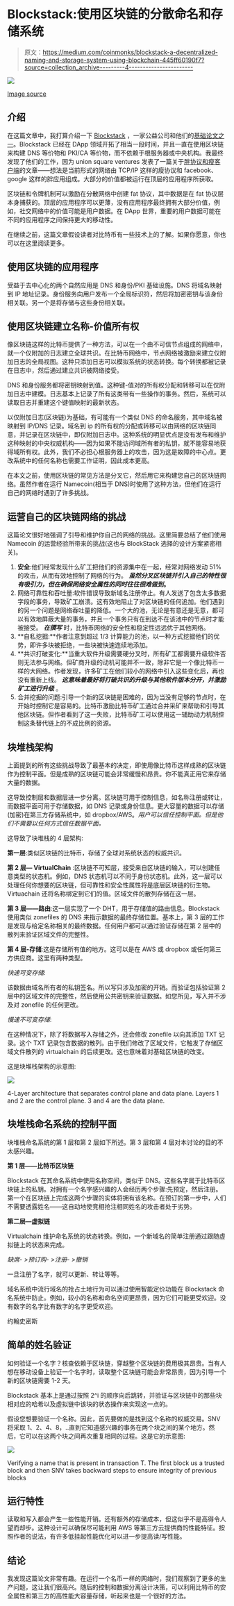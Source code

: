 # Blockstack:使用区块链的分散命名和存储系统

> 原文：<https://medium.com/coinmonks/blockstack-a-decentralized-naming-and-storage-system-using-blockchain-445ff60190f7?source=collection_archive---------4----------------------->

![](img/29347c9fae422b944250d8c4d77624f2.png)

[Image source](https://www.google.co.in/url?sa=i&source=images&cd=&cad=rja&uact=8&ved=2ahUKEwi187HU69fcAhVKKY8KHXBqB_UQjxx6BAgBEAI&url=https%3A%2F%2Fblockstack.org%2F&psig=AOvVaw0CDdcVBdmeek5KWHHgnjod&ust=1533624739700322)

## 介绍

在这篇文章中，我打算介绍一下 [Blockstack](https://blockstack.org/) ，一家公益公司和他们的[基础论文之一](https://pdfs.semanticscholar.org/21cd/6c0fd16282b560a7d8172f9fa44af262ab8c.pdf)。Blockstack 已经在 DApp 领域开拓了相当一段时间，并且一直在使用区块链来构建 DNS 等价物和 PKI/CA 等价物，而不依赖于根服务器或中央机构。我最终发现了他们的工作，因为 union square ventures 发表了一篇关于[胖协议和瘦客户端](http://www.usv.com/blog/fat-protocols)的文章——想法是当前形式的网络由 TCP/IP 这样的瘦协议和 facebook、google 这样的胖应用组成。大部分的价值都被运行在顶层的应用程序所获取。

区块链和令牌机制可以激励在分散网络中创建 fat 协议，其中数据是在 fat 协议层本身捕获的。顶层的应用程序可以更薄，没有应用程序最终拥有大部分价值，例如，社交网络中的价值可能是用户数据。在 DApp 世界，重要的用户数据可能在不同的应用程序之间保持更大的移动性。

在继续之前，这篇文章假设读者对比特币有一些技术上的了解。如果你愿意，你也可以在这里阅读更多。

## 使用区块链的应用程序

受益于去中心化的两个自然应用是 DNS 和身份/PKI 基础设施。DNS 将域名映射到 IP 地址记录。身份服务向用户发布一个全局标识符，然后将加密密钥与该身份相关联。另一个是将存储与这些身份相关联。

## 使用区块链建立名称-价值所有权

像区块链这样的比特币提供了一种方法，可以在一个由不可信节点组成的网络中，就一个仅附加的日志建立全球共识。在比特币网络中，节点网络被激励来建立仅附加日志的全局视图。这种只添加日志可以模拟系统的状态转换。每个转换都被记录在日志中，然后通过建立共识被网络接受。

DNS 和身份服务都将密钥映射到值。这种键-值对的所有权分配和转移可以在仅附加日志中建模。日志基本上记录了所有这类带有一些操作的事务。然后，系统可以读取日志并重建这个键值映射的最新状态。

以仅附加日志(区块链)为基础，有可能有一个类似 DNS 的命名服务，其中域名被映射到 IP/DNS 记录。域名到 ip 的所有权的分配或转移可以由网络的区块链同意，并记录在区块链中，即仅附加日志中。这种系统的明显优点是没有发布和维护这种映射的中央权威机构——因为如果不能访问域所有者的私钥，就不能容易地获得域所有权。此外，我们不必担心根服务器上的攻击，因为这是故障的中心点。更改系统中的任何名称也需要工作证明，因此成本更高。

在本文之前，使用区块链的常见方法是分叉它，然后用它来构建您自己的区块链网络。虽然作者在运行 Namecoin(相当于 DNS)时使用了这种方法，但他们在运行自己的网络时遇到了许多挑战。

## 运营自己的区块链网络的挑战

这篇论文很好地强调了引导和维护你自己的网络的挑战。这里简要总结了他们使用 Namecoin 的运营经验所带来的挑战(这也与 BlockStack 选择的设计方案紧密相关)。

1.  **安全**:他们经常发现什么矿工把他们的资源集中在一起，经常对网络发动 51%的攻击，从而有效地控制了网络的行为。 ***虽然分叉区块链并引入自己的特性很有吸引力，但在确保网络安全属性的同时往往很难做到*。**
2.  网络可靠性和吞吐量:软件错误导致新域名注册停止。有人发送了包含太多数据字段的事务，导致矿工崩溃。这有效地阻止了对区块链的任何追加。他们遇到的另一个问题是网络吞吐量的降低。一个大的池，无论是有意还是无意，都可以有效地屏蔽大量的事务，并且一个事务只有在到达不在该池中的节点时才能被接受。 ***在撰写*** 时，比特币网络的安全性和稳定性远远优于其他网络。
3.  **自私挖掘:**作者注意到超过 1/3 计算能力的池，以一种方式挖掘他们的优势，即许多块被拒绝，一些块被快速连续地添加。
4.  **共识打破变化:**当重大软件升级需要硬分叉时，所有矿工都需要升级软件否则无法参与网络。但矿商升级的动机可能并不一致，除非它是一个像比特币一样的大网络。作者发现，许多矿工在他们较小的网络中引入这些变化后，再也没有重新上线。 ***这意味着最好将打破共识的升级与其他软件版本分开，并激励矿工进行升级*** 。
5.  合并挖掘的问题:引导一个新的区块链是困难的，因为当没有足够的节点时，在开始时控制它是容易的。比特币激励比特币矿工通过合并采矿来帮助和引导其他区块链。但作者看到了这一失败，比特币矿工可以使用这一辅助动力机制控制这条替代链上的不成比例的资源。

## 块堆栈架构

上面提到的所有这些挑战导致了最基本的决定，即使用像比特币这样成熟的区块链作为控制平面。但是成熟的区块链可能会非常缓慢和昂贵。你不能真正用它来存储大量的数据。

这导致控制层和数据层进一步分离。区块链可用于控制信息，如名称注册或转让，而数据平面可用于存储数据，如 DNS 记录或身份信息。更大容量的数据可以存储(加密)在第三方存储系统中，如 dropbox/AWS。*用户可以信任控制平面。但是他们不需要以任何方式信任数据平面。*

这导致了块堆栈的 4 层架构:

**第一层**:类似区块链的比特币，存储了全球对系统状态的权威共识。

**第 2 层— VirtualChain** :区块链不可知层，接受来自区块链的输入，可以创建任意类型的状态机。例如，DNS 状态机可以不同于身份状态机。此外，这一层可以处理任何你想要的区块链，但可靠性和安全性属性将是底层区块链的衍生物。Virtuachain 还将名称绑定到它们的值。区域文件的散列存储在这一层。

**第 3 层——路由**:这一层实现了一个 DHT，用于存储值的路由信息。Blockstack 使用类似 zonefiles 的 DNS 来指示数据的最终存储位置。基本上，第 3 层的工作是发现与给定名称相关的最终数据。任何用户都可以通过验证存储在第 2 层中的散列来验证区域文件的完整性。

**第 4 层-存储**:这是存储所有值的地方。这可以是在 AWS 或 dropbox 或任何第三方供应商。这里有两种类型。

*快速可变存储*:

该数据由域名所有者的私钥签名。所以写只涉及加密的开销。而验证包括验证第 2 层中的区域文件的完整性，然后使用公共密钥来验证数据。如您所见，写入并不涉及对 zonefile 的任何更改。

*慢速不可变存储*:

在这种情况下，除了将数据写入存储之外，还会修改 zonefile 以向其添加 TXT 记录。这个 TXT 记录包含数据的散列。由于我们修改了区域文件，它触发了存储区域文件散列的 virtualchain 的后续更改。这也意味着对基础区块链的改变。

这是块堆栈架构的示意图:

![](img/f334c636c07d758eb9c95213e9e89b24.png)

4-Layer architecture that separates control plane and data plane. Layers 1 and 2 are the control plane. 3 and 4 are the data plane.

## 块堆栈命名系统的控制平面

块堆栈命名系统的第 1 层和第 2 层如下所述。第 3 层和第 4 层对本讨论的目的不太感兴趣。

**第 1 层——比特币区块链**

Blockstack 在其命名系统中使用名称空间，类似于 DNS。这些名字属于比特币区块链上的私钥。对拥有一个名字感兴趣的人会经历两个步骤:先预定，然后注册。第一个在区块链上完成这两个步骤的实体将拥有该名称。在预订的第一步中，人们不需要透露姓名——这自动地使竞相抢注相同姓名的攻击者处于劣势。

**第二层—虚拟链**

Virtualchain 维护命名系统的状态转换。例如，一个新域名的简单注册通过跟随虚拟链上的状态来完成。

*缺席- >预订购- >注册- >撤销*

一旦注册了名字，就可以更新、转让等等。

域名系统中流行域名的抢占土地行为可以通过使用智能定价功能在 Blockstack 命名系统中防止。例如，较小的名称和命名空间更昂贵，因为它们可能更受欢迎。没有数字的名字比有数字的名字更受欢迎。

约翰史密斯

## 简单的姓名验证

如何验证一个名字？核查依赖于区块链，穿越整个区块链的费用极其昂贵。当有人想在移动设备上验证一个名字时，读取整个区块链可能会非常昂贵，因为引导一个新的区块链需要 1-2 天。

Blockstack 基本上是通过按照 2^i 的顺序向后跳转，并验证与区块链中的那些块相对应的哈希以及虚拟链中该块的状态操作来实现这一点的。

假设您想要验证一个名称。因此，首先要做的是找到这个名称的权威交易。SNV 将采取 1、2、4、8，..直到它知道感兴趣的事务在两个块之间的某个地方。然后，它可以在这两个块之间再次重复相同的过程。这是它的示意图:

![](img/4f8522fe9b4ef8e81646ab23bf4c1a99.png)

Verifying a name that is present in transaction T. The first block us a trusted block and then SNV takes backward steps to ensure integrity of previous blocks

## 运行特性

读取和写入都会产生一些性能开销。还有额外的存储成本，但这似乎不是高得令人望而却步。这种设计可以确保尽可能利用 AWS 等第三方云提供商的性能特征。按照作者的说法，有许多低挂起性能优化可以进一步提高读/写性能。

## 结论

我发现这篇论文非常有趣。在运行一个名币一样的网络时，我们观察到了更多的生产问题，这让我们很高兴。随后的控制和数据分离设计决策，可以利用比特币的安全属性和第三方的高性能大容量存储，听起来也是一个很好的方法。